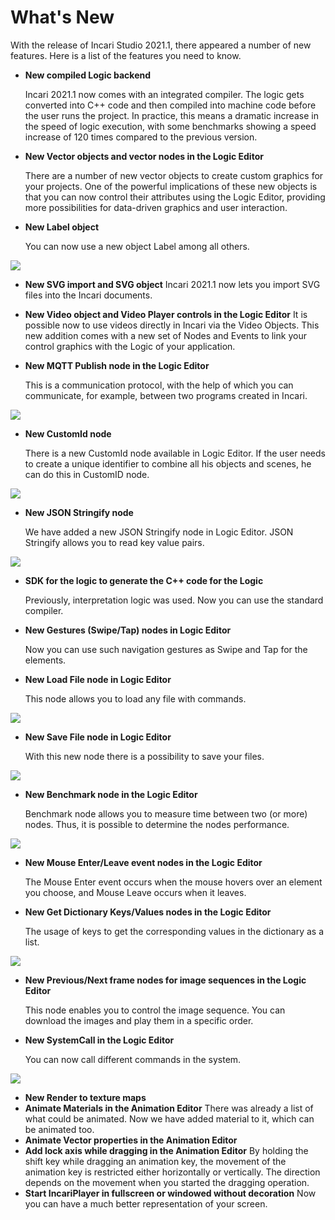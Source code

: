 # What's New

With the release of Incari Studio 2021.1, there appeared a number of new features. Here is a list of the features you need to know.

* **New compiled Logic backend**

  Incari 2021.1 now comes with an integrated compiler. The logic gets converted into C++ code and then compiled into machine code before the user runs the project. In practice, this means a dramatic increase in the speed of logic execution, with some benchmarks showing a speed increase of 120 times compared to the previous version.

* **New Vector objects and vector nodes in the Logic Editor**

  There are a number of new vector objects to create custom graphics for your projects. One of the powerful implications of these new оbjects is that you can now control their attributes using the Logic Editor, providing more possibilities for data-driven graphics and user interaction.

* **New Label object**

  You can now use a new object Label among all others.

![](../.gitbook/assets/label.jpg)

* **New SVG import and SVG object** Incari 2021.1 now lets you import SVG files into the Incari documents.
* **New Video object and Video Player controls in the Logic Editor** It is possible now to use videos directly in Incari via the Video Objects. This new addition comes with a new set of Nodes and Events to link your control graphics with the Logic of your application.
* **New MQTT Publish node in the Logic Editor**

  This is a communication protocol, with the help of which you can communicate, for example, between two programs created in Incari.

![](../.gitbook/assets/mqtt.jpg)

* **New CustomId node**

  There is a new CustomId node available in Logic Editor. If the user needs to create a unique identifier to combine all his objects and scenes, he can do this in CustomID node.

![](../.gitbook/assets/CustomId.jpg)

* **New JSON Stringify node**

  We have added a new JSON Stringify node in Logic Editor. JSON Stringify allows you to read key value pairs.

![](../.gitbook/assets/JSON-Stringify.jpg)

* **SDK for the logic to generate the C++ code for the Logic**

  Previously, interpretation logic was used. Now you can use the standard compiler. 

* **New Gestures \(Swipe/Tap\) nodes in Logic Editor**

  Now you can use such navigation gestures as Swipe and Tap for the elements. 

* **New Load File node in Logic Editor**

  This node allows you to load any file with commands.

![](../.gitbook/assets/Loadfile.jpg)

* **New Save File node in Logic Editor**

  With this new node there is a possibility to save your files.

![](../.gitbook/assets/Savefile.jpg)

* **New Benchmark node in the Logic Editor**

  Benchmark node allows you to measure time between two \(or more\) nodes. Thus, it is possible to determine the nodes performance.

![](../.gitbook/assets/benchmark-node.jpg)

* **New Mouse Enter/Leave event nodes in the Logic Editor**

  The Mouse Enter event occurs when the mouse hovers over an element you choose, and Mouse Leave occurs when it leaves.

* **New Get Dictionary Keys/Values nodes in the Logic Editor**

  The usage of keys to get the corresponding values in the dictionary as a list.

![](../.gitbook/assets/GetDictionary-k-v.jpg)

* **New Previous/Next frame nodes for image sequences in the Logic Editor**

  This node enables you to control the image sequence. You can download the images and play them in a specific order.

* **New SystemCall in the Logic Editor**

  You can now call different commands in the system.

![](../.gitbook/assets/systemCall.jpg)

* **New Render to texture maps**
* **Animate Materials in the Animation Editor** There was already a list of what could be animated. Now we have added material to it, which can be animated too.
* **Animate Vector properties in the Animation Editor**
* **Add lock axis while dragging in the Animation Editor** By holding the shift key while dragging an animation key, the movement of the animation key is restricted either horizontally or vertically. The direction depends on the movement when you started the dragging operation.
* **Start IncariPlayer in fullscreen or windowed without decoration** Now you can have a much better representation of your screen.

